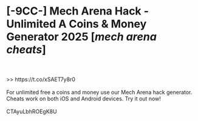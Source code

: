 # [-9CC-] Mech Arena Hack - Unlimited A Coins & Money Generator 2025 [*mech arena cheats*]
<br>
<br> >> https://t.co/xSAET7y8r0

<br>
<br>For unlimited free a coins and money use our Mech Arena hack generator. Cheats work on both iOS and Android devices. Try it out now!
<br>
<br>CTAyuLbhROEgK8U

